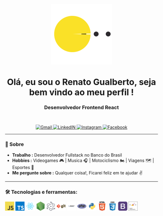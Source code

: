 <div align="center">
	<br>
	<img src="https://raw.githubusercontent.com/Aniket965/Aniket965/master/pacman.svg?sanitize=true" width="200" height="200">
</div>

<h1 align="center"> Olá, eu sou o Renato Gualberto, seja bem vindo ao meu perfil !</h1>

<h3 align="center">  Desenvolvedor Frontend React </h3> <br>

<p align="center">
  <a target="_blank" href="mailto:renatogual@gmail.com">
    <img alt="Gmail" src="https://img.shields.io/badge/Email-%234285F4.svg?&style=flat-square&logo=gmail&logoColor=white" />
  </a>
  <a target="_blank" href="https://www.linkedin.com/in/renatogual/">
    <img alt="LinkedIN" src="https://img.shields.io/badge/LinkedIn-%230077B5.svg?&style=flat-square&logo=linkedin&logoColor=white" />
  </a>
  <a target="_blank" href="https://www.instagram.com/renatogual/">
    <img alt="Instagram" src="https://img.shields.io/badge/Instagram-%23E4405F.svg?&style=flat-square&logo=instagram&logoColor=white" />
  </a>
  <a target="_blank" href="https://www.facebook.com/renato.gualberto.7/">
    <img alt="Facebook" src="https://img.shields.io/badge/Facebook-%231877F2.svg?&style=flat-square&logo=facebook&logoColor=white" />
  </a>
</p>

---------------------------------------------------------------------------------------------------------------------------------------------------------------------------------
### 🤔 Sobre
-  **Trabalho :** Desenvolvedor Fullstack no Banco do Brasil
-  **Hobbies :** Videogames 🎮  |  Musica :headphones:  |  Motociclismo 🏍️  |  Viagens 🗺️ | Esportes 🏅
-  **Me pergunte sobre :** Qualquer coisa!, Ficarei feliz em te ajudar :v:

---------------------------------------------------------------------------------------------------------------------------------------------------------------------------------

### 🛠️ Tecnologias e ferramentas:

<code><img height="30" src="https://raw.githubusercontent.com/github/explore/80688e429a7d4ef2fca1e82350fe8e3517d3494d/topics/javascript/javascript.png"></code>
<code><img height="30" src="https://raw.githubusercontent.com/github/explore/80688e429a7d4ef2fca1e82350fe8e3517d3494d/topics/typescript/typescript.png"></code>
<code><img height="30" src="https://raw.githubusercontent.com/github/explore/80688e429a7d4ef2fca1e82350fe8e3517d3494d/topics/react/react.png"></code>
<code><img height="30" src="https://raw.githubusercontent.com/github/explore/80688e429a7d4ef2fca1e82350fe8e3517d3494d/topics/nodejs/nodejs.png"></code>
<code><img height="30" src="https://raw.githubusercontent.com/github/explore/80688e429a7d4ef2fca1e82350fe8e3517d3494d/topics/electron/electron.png"></code>
<code><img height="30" src="https://raw.githubusercontent.com/github/explore/80688e429a7d4ef2fca1e82350fe8e3517d3494d/topics/git/git.png"></code>
<code><img height="30" src="https://raw.githubusercontent.com/github/explore/80688e429a7d4ef2fca1e82350fe8e3517d3494d/topics/jquery/jquery.png"></code>
<code><img height="30" src="https://raw.githubusercontent.com/github/explore/80688e429a7d4ef2fca1e82350fe8e3517d3494d/topics/php/php.png"></code>
<code><img height="30" src="https://raw.githubusercontent.com/github/explore/80688e429a7d4ef2fca1e82350fe8e3517d3494d/topics/python/python.png"></code>
<code><img height="30" src="https://raw.githubusercontent.com/github/explore/80688e429a7d4ef2fca1e82350fe8e3517d3494d/topics/html/html.png"></code>
<code><img height="30" src="https://raw.githubusercontent.com/github/explore/80688e429a7d4ef2fca1e82350fe8e3517d3494d/topics/css/css.png"></code>
<code><img height="30" src="https://raw.githubusercontent.com/github/explore/80688e429a7d4ef2fca1e82350fe8e3517d3494d/topics/bootstrap/bootstrap.png"></code>
<code><img height="30" src="https://raw.githubusercontent.com/github/explore/80688e429a7d4ef2fca1e82350fe8e3517d3494d/topics/styled-components/styled-components.png"></code>

